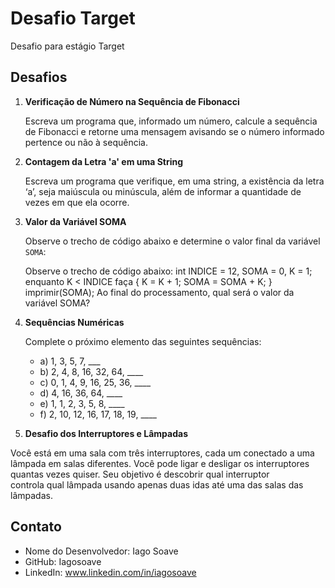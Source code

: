 # Desafio Target
 Desafio para estágio Target
## Desafios

1. **Verificação de Número na Sequência de Fibonacci**

   Escreva um programa que, informado um número, calcule a sequência de Fibonacci e retorne uma mensagem avisando se o número informado pertence ou não à sequência.

2. **Contagem da Letra 'a' em uma String**

   Escreva um programa que verifique, em uma string, a existência da letra ‘a’, seja maiúscula ou minúscula, além de informar a quantidade de vezes em que ela ocorre.

3. **Valor da Variável SOMA**

   Observe o trecho de código abaixo e determine o valor final da variável `SOMA`:

   Observe o trecho de código abaixo: int INDICE = 12, SOMA = 0, K = 1; enquanto K < INDICE faça { K = K + 1; SOMA = SOMA + K; } imprimir(SOMA);
   Ao final do processamento, qual será o valor da variável SOMA?

4. **Sequências Numéricas**
   
   Complete o próximo elemento das seguintes sequências:

   - a) 1, 3, 5, 7, ___
   - b) 2, 4, 8, 16, 32, 64, ____
   - c) 0, 1, 4, 9, 16, 25, 36, ____
   - d) 4, 16, 36, 64, ____
   - e) 1, 1, 2, 3, 5, 8, ____
   - f) 2, 10, 12, 16, 17, 18, 19, ____

5. **Desafio dos Interruptores e Lâmpadas**
   
  Você está em uma sala com três interruptores, cada um conectado a uma lâmpada em salas diferentes. Você pode ligar e desligar os interruptores quantas vezes quiser. Seu objetivo é descobrir qual interruptor    
  controla qual lâmpada usando apenas duas idas até uma das salas das lâmpadas. 

## Contato
- Nome do Desenvolvedor: Iago Soave
- GitHub: Iagosoave
- LinkedIn: www.linkedin.com/in/iagosoave

